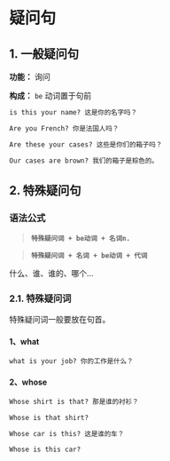 # 疑问句

## 1. 一般疑问句

**功能：** 询问

**构成：** `be` 动词置于句前

```txt
is this your name? 这是你的名字吗？

Are you French? 你是法国人吗？

Are these your cases? 这些是你们的箱子吗？

Our cases are brown? 我们的箱子是棕色的。
```

## 2. 特殊疑问句

### 语法公式

> **`特殊疑问词 + be动词 + 名词n.`**

> **`特殊疑问词 + 名词 + be动词 + 代词`**

什么、谁、谁的、哪个...

### 2.1. 特殊疑问词

特殊疑问词一般要放在句首。

#### 1、what

```txt
what is your job? 你的工作是什么？
```

#### 2、whose

```txt
Whose shirt is that? 那是谁的衬衫？

Whose is that shirt?

Whose car is this? 这是谁的车？

Whose is this car?
```
















